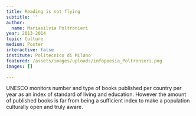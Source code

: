 ```yaml
---
title: Reading is not flying
subtitle: ''
author:
  name: Mariasilvia Poltronieri
year: 2013-2014
topic: Culture
medium: Poster
interactive: false
institute: Politecnico di Milano
featured: /assets/images/uploads/infopoesia_Poltronieri.png
images: []

---
```

UNESCO monitors number and type of books published per country per year as an index of standard of living and education. However the amount of published books is far from being a sufficient index to make a population culturally open and truly aware.
